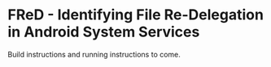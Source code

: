 # FReD - Identifying File Re-Delegation in Android System Services

Build instructions and running instructions to come.